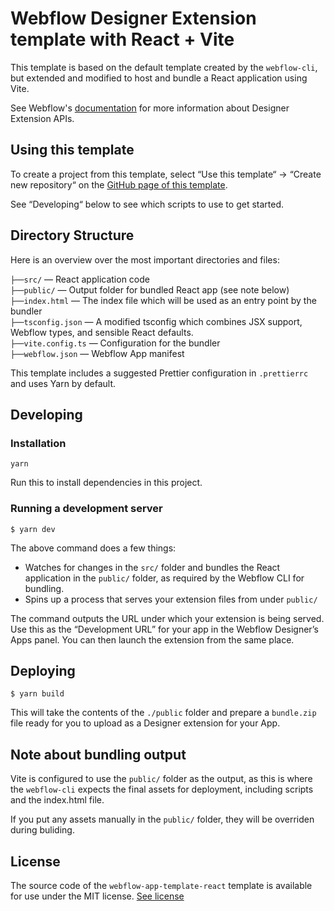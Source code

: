 # Webflow Designer Extension template with React + Vite

This template is based on the default template created by the `webflow-cli`, but extended and modified to host and bundle a React application using Vite.

See Webflow's [documentation](https://docs.developers.webflow.com/docs/how-do-apps-work-with-the-designer) for more information about Designer Extension APIs.

## Using this template

To create a project from this template, select “Use this template“ → “Create new repository“ on the [GitHub page of this template](https://github.com/stefanwittwer/webflow-app-template-react).

See “Developing“ below to see which scripts to use to get started.

## Directory Structure

Here is an overview over the most important directories and files:

`├──src/` — React application code<br>
`├──public/` — Output folder for bundled React app (see note below)<br>
`├──index.html` — The index file which will be used as an entry point by the bundler<br>
`├──tsconfig.json` — A modified tsconfig which combines JSX support, Webflow types, and sensible React defaults.<br>
`├──vite.config.ts` — Configuration for the bundler<br>
`├──webflow.json` — Webflow App manifest<br>

This template includes a suggested Prettier configuration in `.prettierrc` and uses Yarn by default.

## Developing

### Installation

```
yarn
```

Run this to install dependencies in this project.

### Running a development server

```
$ yarn dev
```

The above command does a few things:

- Watches for changes in the `src/` folder and bundles the React application in the `public/` folder, as required by the Webflow CLI for bundling.
- Spins up a process that serves your extension files from under `public/`

The command outputs the URL under which your extension is being served. Use this as the “Development URL” for your app in the Webflow Designer’s Apps panel. You can then launch the extension from the same place.

## Deploying

```
$ yarn build
```

This will take the contents of the `./public` folder and prepare a `bundle.zip` file ready for you to upload as a Designer extension for your App.

## Note about bundling output

Vite is configured to use the `public/` folder as the output, as this is where the `webflow-cli` expects the final assets for deployment, including scripts and the index.html file.

If you put any assets manually in the `public/` folder, they will be overriden during buliding.

## License

The source code of the `webflow-app-template-react` template is available for use under the MIT license. [See license](https://github.com/stefanwittwer/webflow-app-template-react/blob/main/LICENSE.md)
